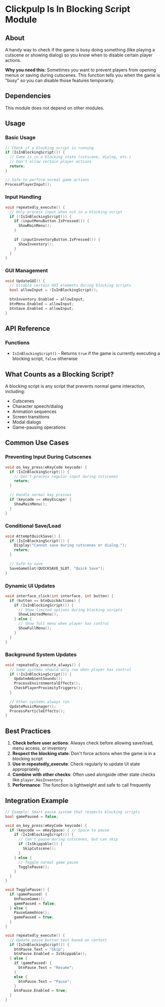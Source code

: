 # Clickpulp Is In Blocking Script Module

## About

A handy way to check if the game is busy doing something (like playing a cutscene or showing dialog) so you know when to disable certain player actions.

**Why you need this:** Sometimes you want to prevent players from opening menus or saving during cutscenes. This function tells you when the game is "busy" so you can disable those features temporarily.

## Dependencies

This module does not depend on other modules.

## Usage

### Basic Usage

```c
// Check if a blocking script is running
if (IsInBlockingScript()) {
  // Game is in a blocking state (cutscene, dialog, etc.)
  // Don't allow certain player actions
  return;
}

// Safe to perform normal game actions
ProcessPlayerInput();
```

### Input Handling

```c
void repeatedly_execute() {
  // Only process input when not in a blocking script
  if (!IsInBlockingScript()) {
    if (inputMenuButton.IsPressed()) {
      ShowMainMenu();
    }
    
    if (inputInventoryButton.IsPressed()) {
      ShowInventory();
    }
  }
}
```

### GUI Management

```c
void UpdateGUI() {
  // Disable certain GUI elements during blocking scripts
  bool allowInput = !IsInBlockingScript();
  
  btnInventory.Enabled = allowInput;
  btnMenu.Enabled = allowInput;
  btnSave.Enabled = allowInput;
}
```

## API Reference

### Functions

* `IsInBlockingScript()` - Returns `true` if the game is currently executing a blocking script, `false` otherwise

## What Counts as a Blocking Script?

A blocking script is any script that prevents normal game interaction, including:

* Cutscenes
* Character speech/dialog
* Animation sequences
* Screen transitions
* Modal dialogs
* Game-pausing operations

## Common Use Cases

### Preventing Input During Cutscenes

```c
void on_key_press(eKeyCode keycode) {
  if (IsInBlockingScript()) {
    // Don't process regular input during cutscenes
    return;
  }
  
  // Handle normal key presses
  if (keycode == eKeyEscape) {
    ShowMainMenu();
  }
}
```

### Conditional Save/Load

```c
void AttemptQuickSave() {
  if (IsInBlockingScript()) {
    Display("Cannot save during cutscenes or dialog.");
    return;
  }
  
  // Safe to save
  SaveGameSlot(QUICKSAVE_SLOT, "Quick Save");
}
```

### Dynamic UI Updates

```c
void interface_click(int interface, int button) {
  if (button == btnQuickActions) {
    if (IsInBlockingScript()) {
      // Show limited options during blocking scripts
      ShowLimitedMenu();
    } else {
      // Show full menu when player has control
      ShowFullMenu();
    }
  }
}
```

### Background System Updates

```c
void repeatedly_execute_always() {
  // Some systems should only run when player has control
  if (!IsInBlockingScript()) {
    UpdateAmbientSounds();
    ProcessEnvironmentalEffects();
    CheckPlayerProximityTriggers();
  }
  
  // Other systems always run
  UpdateMusicManager();
  ProcessParticleEffects();
}
```

## Best Practices

1. **Check before user actions**: Always check before allowing save/load, menu access, or inventory
2. **Respect the blocking state**: Don't force actions when the game is in a blocking script
3. **Use in repeatedly_execute**: Check regularly to update UI state appropriately
4. **Combine with other checks**: Often used alongside other state checks like `player.HasInventory`
5. **Performance**: The function is lightweight and safe to call frequently

## Integration Example

```c
// Example: Smart pause system that respects blocking scripts
bool gamePaused = false;

void on_key_press(eKeyCode keycode) {
  if (keycode == eKeySpace) { // Space to pause
    if (IsInBlockingScript()) {
      // Can't pause during cutscenes, but can skip
      if (IsSkippable()) {
        SkipCutscene();
      }
    } else {
      // Toggle normal game pause
      TogglePause();
    }
  }
}

void TogglePause() {
  if (gamePaused) {
    UnPauseGame();
    gamePaused = false;
  } else {
    PauseGameOnce();
    gamePaused = true;
  }
}

void repeatedly_execute() {
  // Update pause button text based on context
  if (IsInBlockingScript()) {
    btnPause.Text = "Skip";
    btnPause.Enabled = IsSkippable();
  } else {
    if (gamePaused) {
      btnPause.Text = "Resume";
    }
    else {
      btnPause.Text = "Pause";
    }
    btnPause.Enabled = true;
  }
}
```
